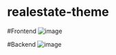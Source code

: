 # realestate-theme
#Frontend
![image](https://github.com/user-attachments/assets/b0a5753e-ba03-43c0-85f9-e3108be70a22)

#Backend
![image](https://github.com/user-attachments/assets/a79fc5af-e7b1-4281-8aa1-ab5bc7de9c7a)
